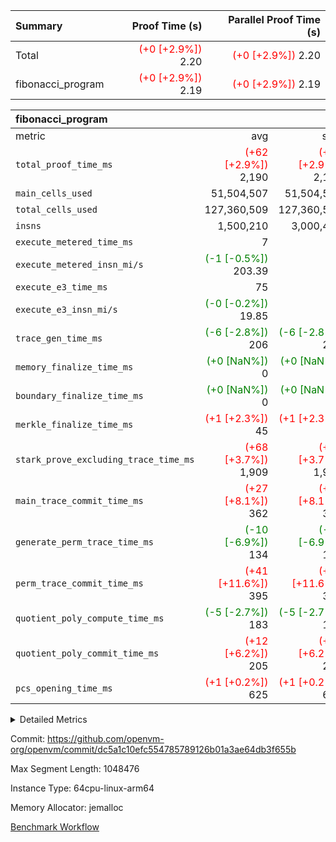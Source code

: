 | Summary | Proof Time (s) | Parallel Proof Time (s) |
|:---|---:|---:|
| Total | <span style='color: red'>(+0 [+2.9%])</span> 2.20 | <span style='color: red'>(+0 [+2.9%])</span> 2.20 |
| fibonacci_program | <span style='color: red'>(+0 [+2.9%])</span> 2.19 | <span style='color: red'>(+0 [+2.9%])</span> 2.19 |


| fibonacci_program |||||
|:---|---:|---:|---:|---:|
|metric|avg|sum|max|min|
| `total_proof_time_ms ` | <span style='color: red'>(+62 [+2.9%])</span> 2,190 | <span style='color: red'>(+62 [+2.9%])</span> 2,190 | <span style='color: red'>(+62 [+2.9%])</span> 2,190 | <span style='color: red'>(+62 [+2.9%])</span> 2,190 |
| `main_cells_used     ` |  51,504,507 |  51,504,507 |  51,504,507 |  51,504,507 |
| `total_cells_used    ` |  127,360,509 |  127,360,509 |  127,360,509 |  127,360,509 |
| `insns               ` |  1,500,210 |  3,000,420 |  1,500,210 |  1,500,210 |
| `execute_metered_time_ms` |  7 | -          | -          | -          |
| `execute_metered_insn_mi/s` | <span style='color: green'>(-1 [-0.5%])</span> 203.39 | -          | <span style='color: green'>(-1 [-0.5%])</span> 203.39 | <span style='color: green'>(-1 [-0.5%])</span> 203.39 |
| `execute_e3_time_ms  ` |  75 |  75 |  75 |  75 |
| `execute_e3_insn_mi/s` | <span style='color: green'>(-0 [-0.2%])</span> 19.85 | -          | <span style='color: green'>(-0 [-0.2%])</span> 19.85 | <span style='color: green'>(-0 [-0.2%])</span> 19.85 |
| `trace_gen_time_ms   ` | <span style='color: green'>(-6 [-2.8%])</span> 206 | <span style='color: green'>(-6 [-2.8%])</span> 206 | <span style='color: green'>(-6 [-2.8%])</span> 206 | <span style='color: green'>(-6 [-2.8%])</span> 206 |
| `memory_finalize_time_ms` | <span style='color: green'>(+0 [NaN%])</span> 0 | <span style='color: green'>(+0 [NaN%])</span> 0 | <span style='color: green'>(+0 [NaN%])</span> 0 | <span style='color: green'>(+0 [NaN%])</span> 0 |
| `boundary_finalize_time_ms` | <span style='color: green'>(+0 [NaN%])</span> 0 | <span style='color: green'>(+0 [NaN%])</span> 0 | <span style='color: green'>(+0 [NaN%])</span> 0 | <span style='color: green'>(+0 [NaN%])</span> 0 |
| `merkle_finalize_time_ms` | <span style='color: red'>(+1 [+2.3%])</span> 45 | <span style='color: red'>(+1 [+2.3%])</span> 45 | <span style='color: red'>(+1 [+2.3%])</span> 45 | <span style='color: red'>(+1 [+2.3%])</span> 45 |
| `stark_prove_excluding_trace_time_ms` | <span style='color: red'>(+68 [+3.7%])</span> 1,909 | <span style='color: red'>(+68 [+3.7%])</span> 1,909 | <span style='color: red'>(+68 [+3.7%])</span> 1,909 | <span style='color: red'>(+68 [+3.7%])</span> 1,909 |
| `main_trace_commit_time_ms` | <span style='color: red'>(+27 [+8.1%])</span> 362 | <span style='color: red'>(+27 [+8.1%])</span> 362 | <span style='color: red'>(+27 [+8.1%])</span> 362 | <span style='color: red'>(+27 [+8.1%])</span> 362 |
| `generate_perm_trace_time_ms` | <span style='color: green'>(-10 [-6.9%])</span> 134 | <span style='color: green'>(-10 [-6.9%])</span> 134 | <span style='color: green'>(-10 [-6.9%])</span> 134 | <span style='color: green'>(-10 [-6.9%])</span> 134 |
| `perm_trace_commit_time_ms` | <span style='color: red'>(+41 [+11.6%])</span> 395 | <span style='color: red'>(+41 [+11.6%])</span> 395 | <span style='color: red'>(+41 [+11.6%])</span> 395 | <span style='color: red'>(+41 [+11.6%])</span> 395 |
| `quotient_poly_compute_time_ms` | <span style='color: green'>(-5 [-2.7%])</span> 183 | <span style='color: green'>(-5 [-2.7%])</span> 183 | <span style='color: green'>(-5 [-2.7%])</span> 183 | <span style='color: green'>(-5 [-2.7%])</span> 183 |
| `quotient_poly_commit_time_ms` | <span style='color: red'>(+12 [+6.2%])</span> 205 | <span style='color: red'>(+12 [+6.2%])</span> 205 | <span style='color: red'>(+12 [+6.2%])</span> 205 | <span style='color: red'>(+12 [+6.2%])</span> 205 |
| `pcs_opening_time_ms ` | <span style='color: red'>(+1 [+0.2%])</span> 625 | <span style='color: red'>(+1 [+0.2%])</span> 625 | <span style='color: red'>(+1 [+0.2%])</span> 625 | <span style='color: red'>(+1 [+0.2%])</span> 625 |



<details>
<summary>Detailed Metrics</summary>

|  | keygen_time_ms | commit_exe_time_ms | app proof_time_ms |
| --- | --- | --- |
|  | 214 | 5 | 2,480 | 

| group | prove_segment_time_ms | memory_to_vec_partition_time_ms | insns | fri.log_blowup | execute_metered_time_ms | execute_metered_insn_mi/s | compute_user_public_values_proof_time_ms |
| --- | --- | --- | --- | --- | --- | --- | --- |
| fibonacci_program | 2,431 | 6 | 1,500,210 | 1 | 7 | 203.39 | 37 | 

| group | air_name | quotient_deg | interactions | constraints |
| --- | --- | --- | --- | --- |
| fibonacci_program | AccessAdapterAir<16> | 2 | 5 | 12 | 
| fibonacci_program | AccessAdapterAir<2> | 2 | 5 | 12 | 
| fibonacci_program | AccessAdapterAir<32> | 2 | 5 | 12 | 
| fibonacci_program | AccessAdapterAir<4> | 2 | 5 | 12 | 
| fibonacci_program | AccessAdapterAir<8> | 2 | 5 | 12 | 
| fibonacci_program | BitwiseOperationLookupAir<8> | 2 | 2 | 4 | 
| fibonacci_program | MemoryMerkleAir<8> | 2 | 4 | 39 | 
| fibonacci_program | PersistentBoundaryAir<8> | 2 | 3 | 7 | 
| fibonacci_program | PhantomAir | 2 | 3 | 5 | 
| fibonacci_program | Poseidon2PeripheryAir<BabyBearParameters>, 1> | 2 | 1 | 286 | 
| fibonacci_program | ProgramAir | 1 | 1 | 4 | 
| fibonacci_program | RangeTupleCheckerAir<2> | 1 | 1 | 4 | 
| fibonacci_program | Rv32HintStoreAir | 2 | 18 | 28 | 
| fibonacci_program | VariableRangeCheckerAir | 1 | 1 | 4 | 
| fibonacci_program | VmAirWrapper<Rv32BaseAluAdapterAir, BaseAluCoreAir<4, 8> | 2 | 20 | 37 | 
| fibonacci_program | VmAirWrapper<Rv32BaseAluAdapterAir, LessThanCoreAir<4, 8> | 2 | 18 | 40 | 
| fibonacci_program | VmAirWrapper<Rv32BaseAluAdapterAir, ShiftCoreAir<4, 8> | 2 | 24 | 91 | 
| fibonacci_program | VmAirWrapper<Rv32BranchAdapterAir, BranchEqualCoreAir<4> | 2 | 11 | 20 | 
| fibonacci_program | VmAirWrapper<Rv32BranchAdapterAir, BranchLessThanCoreAir<4, 8> | 2 | 13 | 35 | 
| fibonacci_program | VmAirWrapper<Rv32CondRdWriteAdapterAir, Rv32JalLuiCoreAir> | 2 | 10 | 18 | 
| fibonacci_program | VmAirWrapper<Rv32JalrAdapterAir, Rv32JalrCoreAir> | 2 | 16 | 20 | 
| fibonacci_program | VmAirWrapper<Rv32LoadStoreAdapterAir, LoadSignExtendCoreAir<4, 8> | 2 | 18 | 33 | 
| fibonacci_program | VmAirWrapper<Rv32LoadStoreAdapterAir, LoadStoreCoreAir<4> | 2 | 17 | 40 | 
| fibonacci_program | VmAirWrapper<Rv32MultAdapterAir, DivRemCoreAir<4, 8> | 2 | 25 | 84 | 
| fibonacci_program | VmAirWrapper<Rv32MultAdapterAir, MulHCoreAir<4, 8> | 2 | 24 | 31 | 
| fibonacci_program | VmAirWrapper<Rv32MultAdapterAir, MultiplicationCoreAir<4, 8> | 2 | 19 | 19 | 
| fibonacci_program | VmAirWrapper<Rv32RdWriteAdapterAir, Rv32AuipcCoreAir> | 2 | 12 | 14 | 
| fibonacci_program | VmConnectorAir | 2 | 5 | 11 | 

| group | air_name | segment | rows | prep_cols | perm_cols | main_cols | cells |
| --- | --- | --- | --- | --- | --- | --- | --- |
| fibonacci_program | AccessAdapterAir<8> | 0 | 128 |  | 16 | 17 | 4,224 | 
| fibonacci_program | BitwiseOperationLookupAir<8> | 0 | 65,536 | 3 | 8 | 2 | 655,360 | 
| fibonacci_program | MemoryMerkleAir<8> | 0 | 512 |  | 16 | 32 | 24,576 | 
| fibonacci_program | PersistentBoundaryAir<8> | 0 | 128 |  | 12 | 20 | 4,096 | 
| fibonacci_program | PhantomAir | 0 | 1 |  | 12 | 6 | 18 | 
| fibonacci_program | Poseidon2PeripheryAir<BabyBearParameters>, 1> | 0 | 256 |  | 8 | 300 | 78,848 | 
| fibonacci_program | ProgramAir | 0 | 8,192 |  | 8 | 10 | 147,456 | 
| fibonacci_program | RangeTupleCheckerAir<2> | 0 | 524,288 | 2 | 8 | 1 | 4,718,592 | 
| fibonacci_program | Rv32HintStoreAir | 0 | 4 |  | 44 | 32 | 304 | 
| fibonacci_program | VariableRangeCheckerAir | 0 | 262,144 | 2 | 8 | 1 | 2,359,296 | 
| fibonacci_program | VmAirWrapper<Rv32BaseAluAdapterAir, BaseAluCoreAir<4, 8> | 0 | 1,048,576 |  | 52 | 36 | 92,274,688 | 
| fibonacci_program | VmAirWrapper<Rv32BaseAluAdapterAir, LessThanCoreAir<4, 8> | 0 | 524,288 |  | 40 | 37 | 40,370,176 | 
| fibonacci_program | VmAirWrapper<Rv32BranchAdapterAir, BranchEqualCoreAir<4> | 0 | 262,144 |  | 28 | 26 | 14,155,776 | 
| fibonacci_program | VmAirWrapper<Rv32BranchAdapterAir, BranchLessThanCoreAir<4, 8> | 0 | 8 |  | 32 | 32 | 512 | 
| fibonacci_program | VmAirWrapper<Rv32CondRdWriteAdapterAir, Rv32JalLuiCoreAir> | 0 | 131,072 |  | 28 | 18 | 6,029,312 | 
| fibonacci_program | VmAirWrapper<Rv32JalrAdapterAir, Rv32JalrCoreAir> | 0 | 16 |  | 36 | 28 | 1,024 | 
| fibonacci_program | VmAirWrapper<Rv32LoadStoreAdapterAir, LoadStoreCoreAir<4> | 0 | 128 |  | 52 | 41 | 11,904 | 
| fibonacci_program | VmAirWrapper<Rv32RdWriteAdapterAir, Rv32AuipcCoreAir> | 0 | 16 |  | 28 | 20 | 768 | 
| fibonacci_program | VmConnectorAir | 0 | 2 | 1 | 16 | 5 | 42 | 

| group | segment | trace_gen_time_ms | total_proof_time_ms | total_cells_used | total_cells | system_trace_gen_time_ms | stark_prove_excluding_trace_time_ms | single_trace_gen_time_ms | quotient_poly_compute_time_ms | quotient_poly_commit_time_ms | perm_trace_commit_time_ms | pcs_opening_time_ms | merkle_finalize_time_ms | memory_to_vec_partition_time_ms | memory_finalize_time_ms | main_trace_commit_time_ms | main_cells_used | insns | generate_perm_trace_time_ms | execute_e3_time_ms | execute_e3_insn_mi/s | boundary_finalize_time_ms |
| --- | --- | --- | --- | --- | --- | --- | --- | --- | --- | --- | --- | --- | --- | --- | --- | --- | --- | --- | --- | --- | --- | --- |
| fibonacci_program | 0 | 206 | 2,190 | 127,360,509 | 160,836,972 | 206 | 1,909 | 2 | 183 | 205 | 395 | 625 | 45 | 8 | 0 | 362 | 51,504,507 | 1,500,210 | 134 | 75 | 19.85 | 0 | 

| group | segment | trace_height_constraint | weighted_sum | threshold |
| --- | --- | --- | --- | --- |
| fibonacci_program | 0 | 0 | 3,932,510 | 2,013,265,921 | 
| fibonacci_program | 0 | 1 | 10,749,336 | 2,013,265,921 | 
| fibonacci_program | 0 | 2 | 1,966,255 | 2,013,265,921 | 
| fibonacci_program | 0 | 3 | 10,749,404 | 2,013,265,921 | 
| fibonacci_program | 0 | 4 | 1,664 | 2,013,265,921 | 
| fibonacci_program | 0 | 5 | 640 | 2,013,265,921 | 
| fibonacci_program | 0 | 6 | 7,209,084 | 2,013,265,921 | 
| fibonacci_program | 0 | 7 |  | 2,013,265,921 | 
| fibonacci_program | 0 | 8 | 35,534,845 | 2,013,265,921 | 

</details>


Commit: https://github.com/openvm-org/openvm/commit/dc5a1c10efc554785789126b01a3ae64db3f655b

Max Segment Length: 1048476

Instance Type: 64cpu-linux-arm64

Memory Allocator: jemalloc

[Benchmark Workflow](https://github.com/openvm-org/openvm/actions/runs/16808713089)
